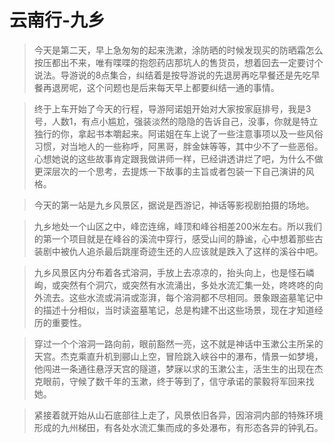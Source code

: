 #              云南行-九乡
>今天是第二天，早上急匆匆的起来洗漱，涂防晒的时候发现买的防晒霜怎么按压都出不来，唯有喋喋的抱怨药店那坑人的售货员，想着回去一定要讨个说法。导游说的8点集合，纠结着是按导游说的先退房再吃早餐还是先吃早餐再退房呢，这个问题也是后来每天早上都要纠结一通的事情。


>终于上车开始了今天的行程，导游阿诺姐开始对大家按家庭排号，我是3号，人数1，有点小尴尬，强装淡然的隐隐的告诉自己，没事，你就是特立独行的你，拿起书本嚼起来。阿诺姐在车上说了一些注意事项以及一些风俗习惯，对当地人的一些称呼，阿黑哥，胖金妹等等，其中少不了一些恶俗。心想她说的这些故事肯定跟我做讲师一样，已经讲透讲烂了吧，为什么不做更深层次的一个思考，去提炼一下故事的主旨或者包装一下自己演讲的风格。

>今天的第一站是九乡风景区，据说是西游记，神话等影视剧拍摄的场地。

>九乡地处一个山区之中，峰峦连绵，峰顶和峰谷相差200米左右。所以我们的第一个项目就是在峰谷的溪流中穿行，感受山间的静谧，心中想着那些古装剧中被仇人追杀最后跳崖奇迹生还的人应该就是跌入了这样的溪谷中吧。

>九乡风景区内分布着各式溶洞，手放上去凉凉的，抬头向上，也是怪石嶙峋，或突然有个洞穴，或突然有水流涌出，多处水流汇集一处，咚咚咚的向外流去。这些水流或涓涓或澎湃，每个溶洞都不尽相同。景象跟盗墓笔记中的描述十分相似，当时读盗墓笔记，总是构建不出这些场景，现在才知道经历的重要性。

> 穿过一个个溶洞一路向前，眼前豁然一亮，这不就是神话中玉漱公主所呆的天宫。杰克乘直升机到郦山上空，冒险跳入峡谷中的瀑布，情景一如梦境，他闯进一条通往悬浮天宫的隧道，梦寐以求的玉漱公主，活生生的出现在杰克眼前，守候了数千年的玉漱，终于等到了，信守承诺的蒙毅将军回来找她。

> 紧接着就开始从山石底部往上走了，风景依旧各异，因溶洞内部的特殊环境形成的九州梯田，有各处水流汇集而成的多处瀑布，有形态各异的钟乳石。
